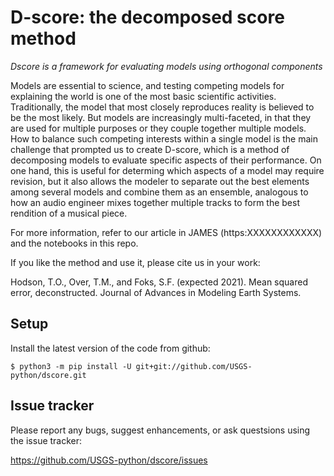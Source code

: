 D-score: the decomposed score method
=============================================
*Dscore is a framework for evaluating models using orthogonal components*

Models are essential to science, and testing competing models for explaining the world is one of the most basic scientific activities.
Traditionally, the model that most closely reproduces reality is believed to be the most likely.
But models are increasingly multi-faceted, in that they are used for multiple purposes or they couple together multiple models.
How to balance such competing interests within a single model is the main challenge that prompted us to create D-score,
which is a method of decomposing models to evaluate specific aspects of their performance.
On one hand, this is useful for determing which aspects of a model may require revision,
but it also allows the modeler to separate out the best elements among several models and combine them as an ensemble,
analogous to how an audio engineer mixes together multiple tracks to form the best rendition of a musical piece.

For more information, refer to our article in JAMES (https:XXXXXXXXXXXX) and the notebooks in this repo.

If you like the method and use it, please cite us in your work:

Hodson, T.O., Over, T.M., and Foks, S.F. (expected 2021). Mean squared error, deconstructed.
Journal of Advances in Modeling Earth Systems.


Setup
-----
Install the latest version of the code from github:

    $ python3 -m pip install -U git+git://github.com/USGS-python/dscore.git
    
    
Issue tracker
-------------
Please report any bugs, suggest enhancements, or ask questsions using the issue
tracker:

  https://github.com/USGS-python/dscore/issues

